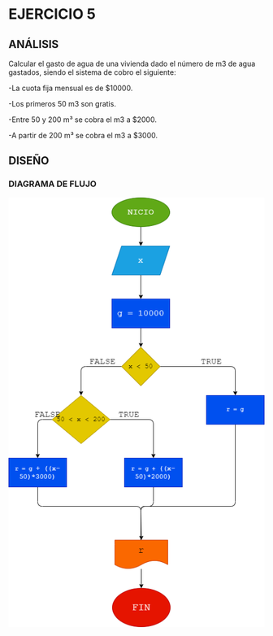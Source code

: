 # EJERCICIO 5
## ANÁLISIS
Calcular el gasto de agua de una vivienda dado el número de m3 de agua gastados, siendo el sistema de cobro el siguiente:

-La cuota fija mensual es de $10000.

-Los primeros 50 m3 son gratis.

-Entre 50 y 200 m³ se cobra el m3 a $2000.

-A partir de 200 m³ se cobra el m3 a $3000.
## DISEÑO
### DIAGRAMA DE FLUJO
![Diagrama de Flujo](diagrama.png "Diagrama de Flujo")